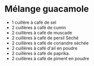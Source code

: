 # Mélange guacamole
  * 1 cuillère à café de sel
  * 2 cuillères à café de cumin
  * 2 cuillères à café de muscade
  * 2 cuillères à café de persil Séché
  * 2 cuillères à café de coriandre séchée
  * 2 cuillères à café d'ail en poudre
  * 2 cuillères à café de paprika.
  * 2 cuillères à café de piment en poudre